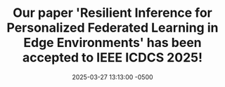 ---
# title: >-
#     AI-Powered Robot Chef Wins International Culinary Competition
#     <span class="badge badge-pill badge-info">Featured</span>
title: "Our paper 'Resilient Inference for Personalized Federated Learning in Edge Environments' has been accepted to IEEE ICDCS 2025!"
date: 2025-03-27 13:13:00 -0500
---